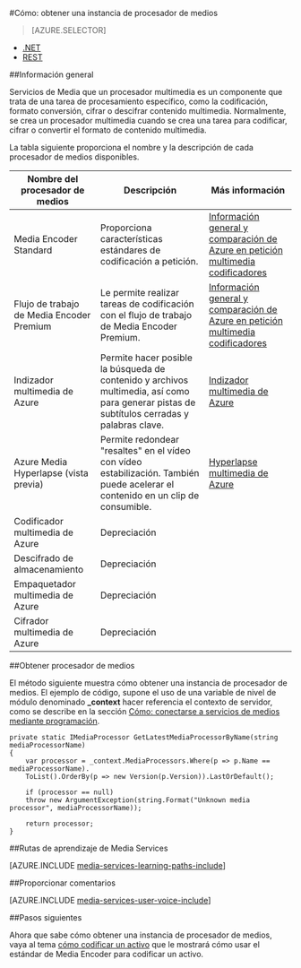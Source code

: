 <properties 
    pageTitle="Cómo crear un procesador multimedia | Microsoft Azure" 
    description="Obtenga información sobre cómo crear un componente de procesador multimedia para codificar, convertir formato, cifrar o descifrar contenido multimedia de Azure Media Services. Ejemplos de código están escritos en C# y usan el SDK de servicios de medios para .NET." 
    services="media-services" 
    documentationCenter="" 
    authors="juliako" 
    manager="erikre" 
    editor=""/>

<tags 
    ms.service="media-services" 
    ms.workload="media" 
    ms.tgt_pltfrm="na" 
    ms.devlang="na" 
    ms.topic="article" 
    ms.date="09/26/2016" 
    ms.author="juliako"/>


#<a name="how-to-get-a-media-processor-instance"></a>Cómo: obtener una instancia de procesador de medios

> [AZURE.SELECTOR]
- [.NET](media-services-get-media-processor.md)
- [REST](media-services-rest-get-media-processor.md)


##<a name="overview"></a>Información general

Servicios de Media que un procesador multimedia es un componente que trata de una tarea de procesamiento específico, como la codificación, formato conversión, cifrar o descifrar contenido multimedia. Normalmente, se crea un procesador multimedia cuando se crea una tarea para codificar, cifrar o convertir el formato de contenido multimedia.

La tabla siguiente proporciona el nombre y la descripción de cada procesador de medios disponibles.

Nombre del procesador de medios|Descripción|Más información
---|---|---
Media Encoder Standard|Proporciona características estándares de codificación a petición. |[Información general y comparación de Azure en petición multimedia codificadores](media-services-encode-asset.md)
Flujo de trabajo de Media Encoder Premium|Le permite realizar tareas de codificación con el flujo de trabajo de Media Encoder Premium.|[Información general y comparación de Azure en petición multimedia codificadores](media-services-encode-asset.md)
Indizador multimedia de Azure| Permite hacer posible la búsqueda de contenido y archivos multimedia, así como para generar pistas de subtítulos cerradas y palabras clave.|[Indizador multimedia de Azure](media-services-index-content.md)
Azure Media Hyperlapse (vista previa)|Permite redondear "resaltes" en el vídeo con vídeo estabilización. También puede acelerar el contenido en un clip de consumible.|[Hyperlapse multimedia de Azure](media-services-hyperlapse-content.md)
Codificador multimedia de Azure|Depreciación
Descifrado de almacenamiento| Depreciación|
Empaquetador multimedia de Azure|Depreciación|
Cifrador multimedia de Azure|Depreciación|

##<a name="get-media-processor"></a>Obtener procesador de medios

El método siguiente muestra cómo obtener una instancia de procesador de medios. El ejemplo de código, supone el uso de una variable de nivel de módulo denominado **_context** hacer referencia el contexto de servidor, como se describe en la sección [Cómo: conectarse a servicios de medios mediante programación](media-services-dotnet-connect-programmatically.md).

    private static IMediaProcessor GetLatestMediaProcessorByName(string mediaProcessorName)
    {
        var processor = _context.MediaProcessors.Where(p => p.Name == mediaProcessorName).
        ToList().OrderBy(p => new Version(p.Version)).LastOrDefault();
        
        if (processor == null)
        throw new ArgumentException(string.Format("Unknown media processor", mediaProcessorName));
        
        return processor;
    }


##<a name="media-services-learning-paths"></a>Rutas de aprendizaje de Media Services

[AZURE.INCLUDE [media-services-learning-paths-include](../../includes/media-services-learning-paths-include.md)]

##<a name="provide-feedback"></a>Proporcionar comentarios

[AZURE.INCLUDE [media-services-user-voice-include](../../includes/media-services-user-voice-include.md)]

##<a name="next-steps"></a>Pasos siguientes

Ahora que sabe cómo obtener una instancia de procesador de medios, vaya al tema [cómo codificar un activo](media-services-dotnet-encode-with-media-encoder-standard.md) que le mostrará cómo usar el estándar de Media Encoder para codificar un activo.


